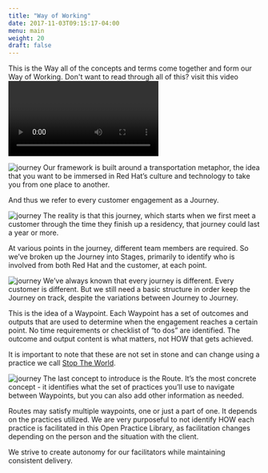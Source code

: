 ```yaml
---
title: "Way of Working"
date: 2017-11-03T09:15:17-04:00
menu: main
weight: 20
draft: false
---
```

This is the Way all of the concepts and terms come together and form our Way of Working. Don't want to read through all of this? visit this video <video to come later>.

![journey](/images/journey-www.png)
Our framework is built around a transportation metaphor, the idea that you want to be immersed in Red Hat’s culture and technology to take you from one place to another.

And thus we refer to every customer engagement as a Journey.

![journey](/images/stages-www.png)
The reality is that this journey, which starts when we first meet a customer through the time they finish up a residency, that journey could last a year or more.

At various points in the journey, different team members are required. So we’ve broken up the Journey into Stages, primarily to identify who is involved from both Red Hat and the customer, at each point.

![journey](/images/waypoints-www.png)
We’ve always known that every journey is different. Every customer is different. But we still need a basic structure in order keep the Journey on track, despite the variations between Journey to Journey.

This is the idea of a Waypoint. Each Waypoint has a set of outcomes and outputs that are used to determine when the engagement reaches a certain point. No time requirements or checklist of “to dos” are identified. The outcome and output content is what matters, not HOW that gets achieved.

It is important to note that these are not set in stone and can change using a practice we call [Stop The World](/practice/stop-the-world-event/).

![journey](/images/routes-www.png)
The last concept to introduce is the Route. It’s the most concrete concept - it identifies what the set of practices you’ll use to navigate between Waypoints, but you can also add other information as needed.

Routes may satisfy multiple waypoints, one or just a part of one. It depends on the practices utilized. We are very purposeful to not identify HOW each practice is facilitated in this Open Practice Library, as facilitation changes depending on the person and the situation with the client.

We strive to create autonomy for our facilitators while maintaining consistent delivery.
